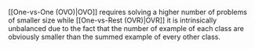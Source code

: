 [[One-vs-One (OVO)|OVO]] requires solving a higher number of problems of smaller size while [[One-vs-Rest (OVR)|OVR]] it is intrinsically unbalanced due to the fact that the number of example of each class are obviously smaller than the summed example of every other class.